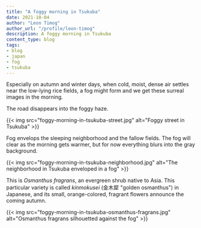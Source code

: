 ```yaml
---
title: "A foggy morning in Tsukuba"
date: 2021-10-04
author: "Leon Timog"
author_url: "/profile/leon-timog"
description: A foggy morning in Tsukuba
content_type: blog
tags:
- blog
- japan
- fog
- tsukuba
---
```

Especially on autumn and winter days, when cold, moist, dense air settles near the low-lying rice fields, a fog might form and we get these surreal images in the morning.

The road disappears into the foggy haze.

{{< img src="foggy-morning-in-tsukuba-street.jpg" alt="Foggy street in Tsukuba" >}}

Fog envelops the sleeping neighborhood and the fallow fields. The fog will clear as the morning gets warmer, but for now everything blurs into the gray background.

{{< img src="foggy-morning-in-tsukuba-neighborhood.jpg" alt="The neighborhood in Tsukuba enveloped in a fog" >}}

This is *Osmanthus fragrans*, an evergreen shrub native to Asia. This particular variety is called *kinmokusei* (金木犀 "golden osmanthus") in Japanese, and its small, orange-colored, fragrant flowers announce the coming autumn.

{{< img src="foggy-morning-in-tsukuba-osmanthus-fragrans.jpg" alt="Osmanthus fragrans silhouetted against the fog" >}}
